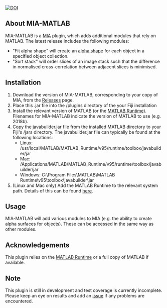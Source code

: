 [![DOI](https://zenodo.org/badge/DOI/10.5281/zenodo.4555867.svg)](https://doi.org/10.5281/zenodo.4555867)

About MIA-MATLAB
------------------
MIA-MATLAB is a [MIA](https://github.com/mianalysis/MIA) plugin, which adds additional modules that rely on MATLAB.  The latest release includes the following modules:
- "Fit alpha shape" will create an [alpha shape](https://uk.mathworks.com/help/matlab/ref/alphashape.html) for each object in a specified object collection.
- "Sort stack" will order slices of an image stack such that the difference in normalised cross-correlation between adjacent slices is minimised.

Installation
------------
1. Download the version of MIA-MATLAB, corresponding to your copy of MIA, from the [Releases](https://github.com/mianalysis/MIA-MATLAB/releases) page.
2. Place this .jar file into the /plugins directory of the your Fiji installation
3. Install the relevant version of MATLAB (or the [MATLAB Runtime](https://uk.mathworks.com/products/compiler/matlab-runtime.html)).  Filenames for MIA-MATLAB indicate the version of MATLAB to use (e.g. 2018b).
4. Copy the javabuilder.jar file from the installed MATLAB directory to your Fiji's /jars directory.  The javabuilder.jar file can typically be found at the following locations:
    - Linux: /usr/local/MATLAB/MATLAB_Runtime/v95/runtime/toolbox/javabuilder/jar
    - Mac: /Applications/MATLAB/MATLAB_Runtime/v95/runtime/toolbox/javabuilder/jar
    - Windows: C:\Program Files\MATLAB\MATLAB Runtime\v95\toolbox\javabuilder\jar
5. (Linux and Mac only) Add the MATLAB Runtime to the relevant system path.  Details of this can be found [here](https://www.mathworks.com/help/compiler/mcr-path-settings-for-run-time-deployment.html).

Usage
-----
MIA-MATLAB will add various modules to MIA (e.g. the ability to create alpha surfaces for objects).  These can be accessed in the same way as other modules.

Acknowledgements
----------------
This plugin relies on the [MATLAB Runtime](https://uk.mathworks.com/products/compiler/matlab-runtime.html) or a full copy of MATLAB if available.

Note
----
This plugin is still in development and test coverage is currently incomplete.  Please keep an eye on results and add an [issue](https://github.com/mianalysis/MIA-MATLAB/issues) if any problems are encountered.
